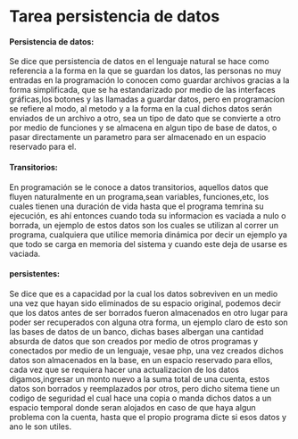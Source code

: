 # Tarea persistencia de datos

#### Persistencia de datos:
Se dice que persistencia de datos en el lenguaje natural se hace como referencia a la forma en la que se guardan los datos,
las personas no muy entradas en la programación lo conocen como guardar archivos gracias a la forma simplificada,
que se ha estandarizado por medio de las interfaces gráficas,los botones y las llamadas a guardar datos, pero en 
programacíon se refiere al modo, al metodo y a la forma en la cual dichos datos serán enviados de un archivo a otro,
sea un tipo de dato que se convierte a otro por medio de funciones y se almacena en algun tipo de base de datos, o
pasar directamente un parametro para ser almacenado en un espacio reservado para el.

#### Transitorios:

En programación se le conoce a datos transitorios, aquellos datos que fluyen naturalmente en un programa,sean variables,
funciones,etc, los cuales tienen una duración de vida hasta que el programa temrina su ejecución, es ahí entonces cuando
toda su informacion es vaciada a nulo o borrada, un ejemplo de estos datos son los cuales se utilizan al correr un programa,
cualquiera que utilice memoria dinámica por decir un ejemplo ya que todo se carga en memoria del sistema y cuando este
deja de usarse es vaciada.

#### persistentes:

Se dice que es a capacidad por la cual los datos sobreviven en un medio una vez que hayan sido eliminados de su 
espacio original, podemos decir que los datos antes de ser borrados fueron almacenados en otro lugar para poder ser
recuperados con alguna otra forma, un ejemplo claro de esto son las bases de datos de un banco, dichas bases albergan
una cantidad absurda de datos que son creados por medio de otros programas y conectados por medio de un lenguaje, vesae
php, una vez creados dichos datos son almacenados en la base, en un espacio reservado para ellos, cada vez que se requiera
hacer una actualizacion de los datos digamos,ingresar un monto nuevo a la suma total de una cuenta, estos datos son
borrados y reemplazados por otros, pero dicho sitema tiene un codigo de seguridad el cual hace una copia o manda dichos 
datos a un espacio temporal donde seran alojados en caso de que haya algun problema con la cuenta, hasta que el propio
programa dicte si esos datos y ano le son utiles.



